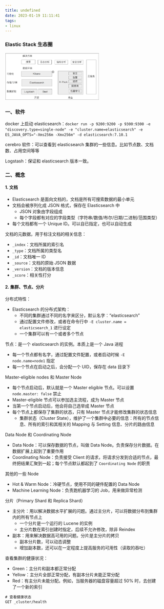 ```yaml
---
title: undefined
date: 2023-01-19 11:11:41
tags:
- linux
---
```


### Elastic Stack 生态圈

<img src="./image/Elastic-Stack生态圈.png" style="zoom:30%;" />

### 一、软件

docker 上启动 elasticsearch：`docker run -p 9200:9200 -p 9300:9300 -e "discovery.type=single-node" -e "cluster.name=elasticsearch" -e ES_JAVA_OPTS="-Xms256m -Xmx256m" -d elasticsearch:7.10.1`

cerebro 软件：可以查看到 elasticsearch 集群的一些信息。比如节点数、文档数、占用空间等等

Logstash：保证和 elasticsearch 版本一致。

### 二、概念

#### 1. 文档

- Elasticsearch 是面向文档的，文档是所有可搜索数据的最小单元
- 文档会被序列化成 JSON 格式，保存在 Elasticsearch 中
    - JSON 对象由字段组成
    - 每个字段都有对应的字段类型（字符串/数值/布尔/日期/二进制/范围类型）
- 每个文档都有一个 Unique ID。可以自已指定，也可以自动生成

文档的元数据，用于标注文档的相关信息：

- `_index`：文档所属的索引名
- `_type`：文档所属的类型名
- `_id`：文档唯一 ID
- `_source`：文档的原始 JSON 数据
- `_version`：文档的版本信息
- `_score`：相关性打分

#### 2. 集群、节点、分片

分布式特性：

- Elasticsearch 的分布式架构：
    - 不同的集群通过不同的名字来区分，默认名字：“elasticsearch”
    - 通过配置文件修改，或者在命令行中 `-E cluster.name = elasticsearch_1` 进行设定
    - 一个集群可以有一个或者多个节点

节点：是一个 elasticsearch 的实例。本质上是一个 Java 进程

- 每一个节点都有名字，通过配置文件配置，或者启动时候 `-E node.name=node1` 指定
- 每一个节点在启动之后，会分配一个 UID，保存在 data 目录下

Master-eligible nodes 和 Master Node

- 每个节点启动后，默认就是一个 Master eligible 节点。可以设置 `node.master: false` 禁止
- Master-eligible 节点可以参加选主流程，成为 Master 节点
- 当第一个节点启动后，他会将自己选举成 Master 节点
- 每个节点上都保存了集群的状态，只有 Master 节点才能修改集群的状态信息
    - 集群状态（Cluster State），维护了一个集群中必要的信息：所有的节点信息、所有的索引和其相关的 Mapping 与 Setting 信息、分片的路由信息

Data Node 和 Coordinating Node

- Data Node：可以保存数据的节点，叫做 Data Node。负责保存分片数据。在数据扩展上起到了重要作用
- Coordinating Node：负责接受 Client 的请求，将请求分发到合适的节点，最终把结果汇聚到一起；每个节点默认都起到了 `Coordinating Node` 的职责

其他的一些 Node

- Hot & Warm Node：冷硬节点，使用不同的硬件配置的 Data Node
- Machine Learning Node：负责跑机器学习的 Job，用来做异常检测

分片（Primary Shard 和 Replica Shard）

- 主分片：用以解决数据水平扩展的问题。通过主分片，可以将数据分布到集群内的所有节点上
    - 一个分片是一个运行的 Lucene 的实例
    - 主分片数在索引创建时指定，后续不允许修改，除非 Reindex
- 副本：用来解决数据高可用的问题。分片是主分片的拷贝
    - 副本分片数，可以动态调整
    - 增加副本数，还可以在一定程度上提高服务的可用性（读取的吞吐）

查看集群的健康状况：

- Green：主分片和副本都正常分配
- Yellow：主分片全部正常分配，有副本分片未能正常分配
- Red：有主分片未能分配。例如，当服务器的磁盘容量超过 50% 时，去创建了一个新的索引

```
# 查看健康状态
GET _cluster/health 
```

























